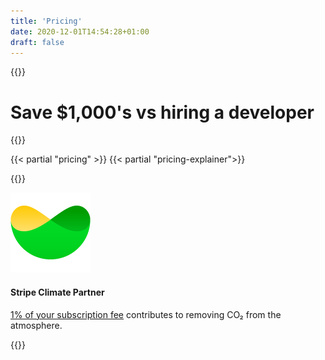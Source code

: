 ```yaml
---
title: 'Pricing'
date: 2020-12-01T14:54:28+01:00
draft: false
---
```


{{<rawhtml>}}

<div class="bg-gray-100 py-12">
<h1 class="text-gray-800 text-3xl md:text-4xl lg:text-5xl font-bold mb-2 md:mb-4 lg:mb-8 text-center">
    Save $1,000's vs hiring a developer
</h1>
<div class="max-w-2xl m-auto">
 <div class="senja-frame-embed" data-id="653c0c07-e8a3-403d-8b35-9336433e060b"></div>
 </div>
{{</rawhtml>}}

{{< partial "pricing" >}}
{{< partial "pricing-explainer">}}

{{<rawhtml>}}

<div class="bg-gray-100 py-12">
    <div class="w-full md:w-1/2 mx-auto rounded-lg bg-white border border-gray-200 p-6 text-gray-800 font-light flex">
    <img src="/images/stripe-climate-small.png" alt="Stripe Climate logo" class="mr-4 h-12"/>
    <div class="flex-grow flex flex-col">
        <h4 class="font-bold">Stripe Climate Partner</h4>
        <p>
            <a href="https://climate.stripe.com/ATNUBZ" class="underline" target="_blank" rel="noopener noreferrer">1% of your subscription fee</a> contributes to removing CO₂ from the atmosphere.
        </p>
    </div>
    </div>
</div>
</div>
{{</rawhtml>}}
